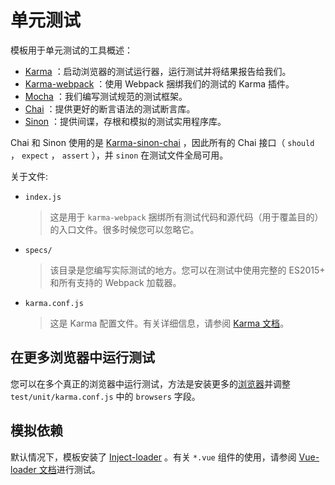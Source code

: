 # 单元测试

模板用于单元测试的工具概述：

- [Karma](https://karma-runner.github.io) ：启动浏览器的测试运行器，运行测试并将结果报告给我们。
- [Karma-webpack](https://github.com/webpack/karma-webpack) ：使用 Webpack 捆绑我们的测试的 Karma 插件。
- [Mocha](https://mochajs.org) ：我们编写测试规范的测试框架。
- [Chai](http://chaijs.com) ：提供更好的断言语法的测试断言库。
- [Sinon](http://sinonjs.org) ：提供间谍，存根和模拟的测试实用程序库。

Chai 和 Sinon 使用的是 [Karma-sinon-chai](https://github.com/kmees/karma-sinon-chai) ，因此所有的 Chai 接口（ `should` ， `expect` ， `assert` ），并 `sinon` 在测试文件全局可用。

关于文件:

- `index.js`

  > 这是用于 `karma-webpack` 捆绑所有测试代码和源代码（用于覆盖目的）的入口文件。很多时候您可以忽略它。

- `specs/`

  > 该目录是您编写实际测试的地方。您可以在测试中使用完整的 ES2015+ 和所有支持的 Webpack 加载器。

- `karma.conf.js`

  > 这是 Karma 配置文件。有关详细信息，请参阅 [Karma 文档](https://karma-runner.github.io)。

## 在更多浏览器中运行测试

您可以在多个真正的浏览器中运行测试，方法是安装更多的[浏览器](https://karma-runner.github.io/1.0/config/browsers.html)并调整 `test/unit/karma.conf.js` 中的 `browsers` 字段。

## 模拟依赖

默认情况下，模板安装了 [Inject-loader](https://github.com/plasticine/inject-loader) 。有关 `*.vue` 组件的使用，请参阅 [Vue-loader 文档](http://vue-loader.vuejs.org/en/workflow/testing-with-mocks.html)进行测试。
